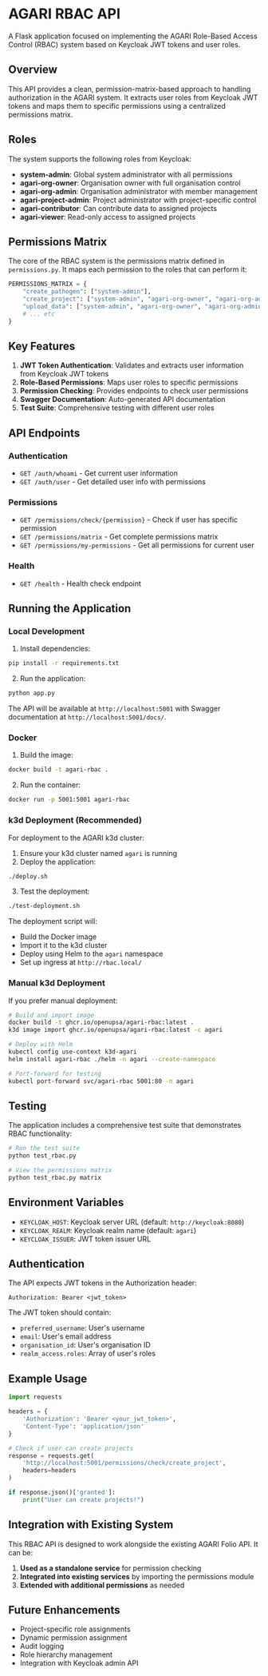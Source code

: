 # AGARI RBAC API

A Flask application focused on implementing the AGARI Role-Based Access Control (RBAC) system based on Keycloak JWT tokens and user roles.

## Overview

This API provides a clean, permission-matrix-based approach to handling authorization in the AGARI system. It extracts user roles from Keycloak JWT tokens and maps them to specific permissions using a centralized permissions matrix.

## Roles

The system supports the following roles from Keycloak:

- **system-admin**: Global system administrator with all permissions
- **agari-org-owner**: Organisation owner with full organisation control  
- **agari-org-admin**: Organisation administrator with member management
- **agari-project-admin**: Project administrator with project-specific control
- **agari-contributor**: Can contribute data to assigned projects
- **agari-viewer**: Read-only access to assigned projects

## Permissions Matrix

The core of the RBAC system is the permissions matrix defined in `permissions.py`. It maps each permission to the roles that can perform it:

```python
PERMISSIONS_MATRIX = {
    "create_pathogen": ["system-admin"],
    "create_project": ["system-admin", "agari-org-owner", "agari-org-admin"],
    "upload_data": ["system-admin", "agari-org-owner", "agari-org-admin", "agari-project-admin", "agari-contributor"],
    # ... etc
}
```

## Key Features

1. **JWT Token Authentication**: Validates and extracts user information from Keycloak JWT tokens
2. **Role-Based Permissions**: Maps user roles to specific permissions  
3. **Permission Checking**: Provides endpoints to check user permissions
4. **Swagger Documentation**: Auto-generated API documentation
5. **Test Suite**: Comprehensive testing with different user roles

## API Endpoints

### Authentication
- `GET /auth/whoami` - Get current user information
- `GET /auth/user` - Get detailed user info with permissions

### Permissions  
- `GET /permissions/check/{permission}` - Check if user has specific permission
- `GET /permissions/matrix` - Get complete permissions matrix
- `GET /permissions/my-permissions` - Get all permissions for current user

### Health
- `GET /health` - Health check endpoint

## Running the Application

### Local Development

1. Install dependencies:
```bash
pip install -r requirements.txt
```

2. Run the application:
```bash
python app.py
```

The API will be available at `http://localhost:5001` with Swagger documentation at `http://localhost:5001/docs/`.

### Docker

1. Build the image:
```bash
docker build -t agari-rbac .
```

2. Run the container:
```bash
docker run -p 5001:5001 agari-rbac
```

### k3d Deployment (Recommended)

For deployment to the AGARI k3d cluster:

1. Ensure your k3d cluster named `agari` is running
2. Deploy the application:
```bash
./deploy.sh
```

3. Test the deployment:
```bash
./test-deployment.sh
```

The deployment script will:
- Build the Docker image
- Import it to the k3d cluster
- Deploy using Helm to the `agari` namespace
- Set up ingress at `http://rbac.local/`

### Manual k3d Deployment

If you prefer manual deployment:

```bash
# Build and import image
docker build -t ghcr.io/openupsa/agari-rbac:latest .
k3d image import ghcr.io/openupsa/agari-rbac:latest -c agari

# Deploy with Helm
kubectl config use-context k3d-agari
helm install agari-rbac ./helm -n agari --create-namespace

# Port-forward for testing
kubectl port-forward svc/agari-rbac 5001:80 -n agari
```

## Testing

The application includes a comprehensive test suite that demonstrates RBAC functionality:

```bash
# Run the test suite
python test_rbac.py

# View the permissions matrix
python test_rbac.py matrix
```

## Environment Variables

- `KEYCLOAK_HOST`: Keycloak server URL (default: `http://keycloak:8080`)
- `KEYCLOAK_REALM`: Keycloak realm name (default: `agari`)
- `KEYCLOAK_ISSUER`: JWT token issuer URL

## Authentication

The API expects JWT tokens in the Authorization header:

```
Authorization: Bearer <jwt_token>
```

The JWT token should contain:
- `preferred_username`: User's username
- `email`: User's email address  
- `organisation_id`: User's organisation ID
- `realm_access.roles`: Array of user's roles

## Example Usage

```python
import requests

headers = {
    'Authorization': 'Bearer <your_jwt_token>',
    'Content-Type': 'application/json'
}

# Check if user can create projects
response = requests.get(
    'http://localhost:5001/permissions/check/create_project',
    headers=headers
)

if response.json()['granted']:
    print("User can create projects!")
```

## Integration with Existing System

This RBAC API is designed to work alongside the existing AGARI Folio API. It can be:

1. **Used as a standalone service** for permission checking
2. **Integrated into existing services** by importing the permissions module
3. **Extended with additional permissions** as needed

## Future Enhancements

- Project-specific role assignments
- Dynamic permission assignment
- Audit logging
- Role hierarchy management
- Integration with Keycloak admin API
